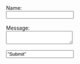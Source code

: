 <form action=”mailto:opatters0@gmail.com” method=”POST” enctype=”multipart/form-data” name=”EmailTestForm”>
  Name:<br> <input type=”text” size=”24″ name=”VisitorName”><br><br>
  Message:<br> 
  <textarea name=”VisitorComment” rows=”4″ cols=”20″> </textarea><br><br> <input type=”submit” value=”Submit”>
</form>

